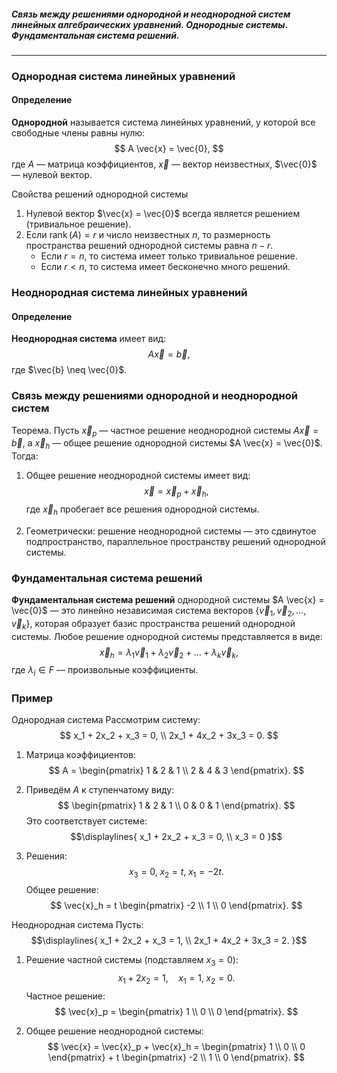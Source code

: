 ##### Связь между решениями однородной и неоднородной систем линейных алгебраических уравнений. Однородные системы. Фундаментальная система решений.
---
### Однородная система линейных уравнений

#### Определение
**Однородной** называется система линейных уравнений, у которой все свободные члены равны нулю:
$$
A \vec{x} = \vec{0},
$$
где $A$ — матрица коэффициентов, $\vec{x}$ — вектор неизвестных, $\vec{0}$ — нулевой вектор.

Свойства решений однородной системы
1. Нулевой вектор $\vec{x} = \vec{0}$ всегда является решением (тривиальное решение).
2. Если $\operatorname{rank}(A) = r$ и число неизвестных $n$, то размерность пространства решений однородной системы равна $n - r$.
   - Если $r = n$, то система имеет только тривиальное решение.
   - Если $r < n$, то система имеет бесконечно много решений.

### Неоднородная система линейных уравнений

#### Определение
**Неоднородная система** имеет вид:
$$
A \vec{x} = \vec{b},
$$
где $\vec{b} \neq \vec{0}$.


### Связь между решениями однородной и неоднородной систем
Теорема. Пусть $\vec{x}_p$ — частное решение неоднородной системы $A \vec{x} = \vec{b}$, а $\vec{x}_h$ — общее решение однородной системы $A \vec{x} = \vec{0}$. Тогда:
1. Общее решение неоднородной системы имеет вид:
   $$
   \vec{x} = \vec{x}_p + \vec{x}_h,
   $$
   где $\vec{x}_h$ пробегает все решения однородной системы.

2. Геометрически: решение неоднородной системы — это сдвинутое подпространство, параллельное пространству решений однородной системы.


### Фундаментальная система решений
**Фундаментальная система решений** однородной системы $A \vec{x} = \vec{0}$ — это линейно независимая система векторов $\{\vec{v}_1, \vec{v}_2, \dots, \vec{v}_k\}$, которая образует базис пространства решений однородной системы.
Любое решение однородной системы представляется в виде:
$$
\vec{x}_h = \lambda_1 \vec{v}_1 + \lambda_2 \vec{v}_2 + \dots + \lambda_k \vec{v}_k,
$$
где $\lambda_i \in F$ — произвольные коэффициенты.


### Пример
Однородная система
Рассмотрим систему:
$$
x_1 + 2x_2 + x_3 = 0, \\
2x_1 + 4x_2 + 3x_3 = 0.
$$

1. Матрица коэффициентов:
   $$
   A = \begin{pmatrix}
   1 & 2 & 1 \\
   2 & 4 & 3
   \end{pmatrix}.
   $$
2. Приведём $A$ к ступенчатому виду:
   $$
   \begin{pmatrix}
   1 & 2 & 1 \\
   0 & 0 & 1
   \end{pmatrix}.
   $$
   Это соответствует системе:
   $$\displaylines{
   x_1 + 2x_2 + x_3 = 0, \\
   x_3 = 0
}$$

3. Решения:
   $$
   x_3 = 0, \; x_2 = t, \; x_1 = -2t.
   $$
   Общее решение:
   $$
   \vec{x}_h = t \begin{pmatrix} -2 \\ 1 \\ 0 \end{pmatrix}.
   $$

Неоднородная система
Пусть:
$$\displaylines{
x_1 + 2x_2 + x_3 = 1, \\
2x_1 + 4x_2 + 3x_3 = 2.
}$$

1. Решение частной системы (подставляем $x_3 = 0$):
   $$
   x_1 + 2x_2 = 1, \quad x_1 = 1, \; x_2 = 0.
   $$
   Частное решение:
   $$
   \vec{x}_p = \begin{pmatrix} 1 \\ 0 \\ 0 \end{pmatrix}.
   $$

2. Общее решение неоднородной системы:
   $$
   \vec{x} = \vec{x}_p + \vec{x}_h = \begin{pmatrix} 1 \\ 0 \\ 0 \end{pmatrix} + t \begin{pmatrix} -2 \\ 1 \\ 0 \end{pmatrix}.
   $$
